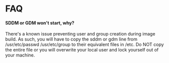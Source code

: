 # FAQ

#### SDDM or GDM won't start, why?

There's a known issue preventing user and group creation during image build. As such, you will have to copy the sddm or gdm line from /usr/etc/passwd /usr/etc/group to their equivalent files in /etc. Do NOT copy the entire file or you will overwrite your local user and lock yourself out of your machine.
